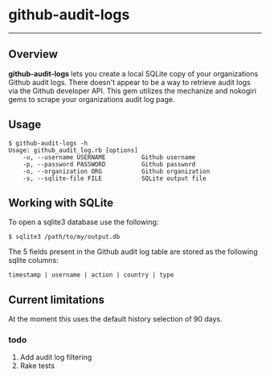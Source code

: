 # github-audit-logs
---
## Overview

**github-audit-logs** lets you create a local SQLite copy of your organizations Github audit logs. There doesn't appear to be a way to retrieve audit logs via the Github developer API. This gem utilizes the mechanize and nokogiri gems to scrape your organizations audit log page.

## Usage
```
$ github-audit-logs -h
Usage: github_audit_log.rb [options]
    -u, --username USERNAME          Github username
    -p, --password PASSWORD          Github password
    -o, --organization ORG           Github organization
    -s, --sqlite-file FILE           SQLite output file
```

## Working with SQLite

To open a sqlite3 database use the following:

```
$ sqlite3 /path/to/my/output.db
```
The 5 fields present in the Github audit log table are stored as the following sqlite columns:

```
timestamp | username | action | country | type
```

## Current limitations

At the moment this uses the default history selection of 90 days. 

### todo

1. Add audit log filtering
2. Rake tests

